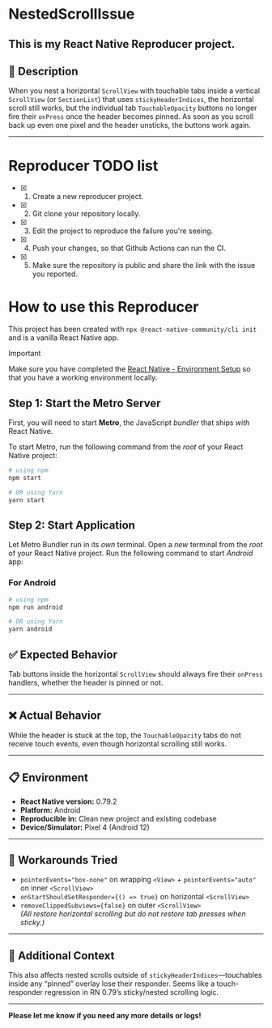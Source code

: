 # NestedScrollIssue

This is my React Native Reproducer project.
---

## 🐛 Description  
When you nest a horizontal `ScrollView` with touchable tabs inside a vertical `ScrollView` (or `SectionList`) that uses `stickyHeaderIndices`, the horizontal scroll still works, but the individual tab `TouchableOpacity` buttons no longer fire their `onPress` once the header becomes pinned. As soon as you scroll back up even one pixel and the header unsticks, the buttons work again.

---

# Reproducer TODO list

- [x] 1. Create a new reproducer project.
- [x] 2. Git clone your repository locally.
- [x] 3. Edit the project to reproduce the failure you're seeing.
- [x] 4. Push your changes, so that Github Actions can run the CI.
- [x] 5. Make sure the repository is public and share the link with the issue you reported.

# How to use this Reproducer

This project has been created with `npx @react-native-community/cli init` and is a vanilla React Native app.

> [!IMPORTANT]  
> Make sure you have completed the [React Native - Environment Setup](https://reactnative.dev/docs/set-up-your-environment) so that you have a working environment locally.

## Step 1: Start the Metro Server

First, you will need to start **Metro**, the JavaScript _bundler_ that ships _with_ React Native.

To start Metro, run the following command from the _root_ of your React Native project:

```bash
# using npm
npm start

# OR using Yarn
yarn start
```

## Step 2: Start  Application

Let Metro Bundler run in its _own_ terminal. Open a _new_ terminal from the _root_ of your React Native project. Run the following command to start _Android_ app:

### For Android

```bash
# using npm
npm run android

# OR using Yarn
yarn android
```



## ✅ Expected Behavior  
Tab buttons inside the horizontal `ScrollView` should always fire their `onPress` handlers, whether the header is pinned or not.

---

## ❌ Actual Behavior  
While the header is stuck at the top, the `TouchableOpacity` tabs do not receive touch events, even though horizontal scrolling still works.

---

## 📋 Environment  
- **React Native version:** 0.79.2 
- **Platform:**  Android  
- **Reproducible in:** Clean new project and existing codebase  
- **Device/Simulator:**  Pixel 4 (Android 12)

---

## 🔧 Workarounds Tried  
- `pointerEvents="box-none"` on wrapping `<View>` + `pointerEvents="auto"` on inner `<ScrollView>`  
- `onStartShouldSetResponder={() => true}` on horizontal `<ScrollView>`  
- `removeClippedSubviews={false}` on outer `<ScrollView>`  
*(All restore horizontal scrolling but do not restore tab presses when sticky.)*

---

## 📎 Additional Context  
This also affects nested scrolls outside of `stickyHeaderIndices`—touchables inside any “pinned” overlay lose their responder. Seems like a touch-responder regression in RN 0.79’s sticky/nested scrolling logic.

---

**Please let me know if you need any more details or logs!**

